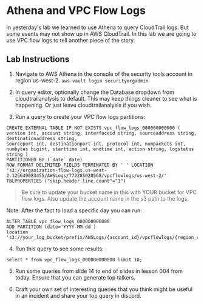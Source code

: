 # Athena and VPC Flow Logs

In yesterday's lab we learned to use Athena to query 
CloudTrail logs.  But some events may not show up in AWS CloudTrail.  In this lab we are going to use VPC flow logs to tell another piece of the story.

## Lab Instructions

1. Navigate to AWS Athena in the console of the security tools account in region us-west-2.  `aws-vault login securityorgadmin`

2. In query editor, optionally change the Database dropdown from cloudtrailanalysis to default. This may keep things cleaner to see what is happening. Or just leave cloudtrailanalysis if you wish.

3. Run a query to create your VPC flow logs partitions:
```
CREATE EXTERNAL TABLE IF NOT EXISTS vpc_flow_logs_000000000000 (
version int, account string, interfaceid string, sourceaddress string, destinationaddress string,
sourceport int, destinationport int, protocol int, numpackets int,
numbytes bigint, starttime int, endtime int, action string, logstatus string )
PARTITIONED BY (`date` date)
ROW FORMAT DELIMITED FIELDS TERMINATED BY ' ' LOCATION 's3://organization-flow-logs.us-west-2.125649083455/AWSLogs/772285020568/vpcflowlogs/us-west-2/'
TBLPROPERTIES ("skip.header.line.count"="1")
```
> Be sure to update your bucket name in this with YOUR bucket for VPC flow logs. Also update the account name in the s3 path to the logs.

Note: After the fact to load a specific day you can run:

```
ALTER TABLE vpc_flow_logs_000000000000
ADD PARTITION (date='YYYY-MM-dd')
location 's3://your_log_bucket/prefix/AWSLogs/{account_id}/vpcflowlogs/{region_code}/YYYY/MM/dd';
```

4. Run this query to see some results:
```
select * from vpc_flow_logs_000000000000 limit 10;
```

5.  Run some queries from slide 14 to end of slides in lesson 004 from today.  Ensure that you can generate top talkers.  

6.  Craft your own set of interesting queries that you think might be useful in an incident and share your top query in discord.
